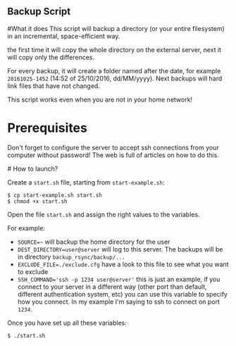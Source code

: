 Backup Script 
-- 

#What it does 
This script will backup a directory (or your entire filesystem) in an incremental, space-efficient way.

the first time it will copy the whole directory on the external server, next it will copy only the differences. 

For every backup, it will create a folder named after the date, for example `20161025-1452` (14:52 of 25/10/2016, dd/MM/yyyy). Next backups will hard link files that have not changed.

This script works even when you are not in your home network!  

# Prerequisites 

Don't forget to configure the server to accept ssh connections from your computer without password! The web is full of articles on how to do this. 

# How to launch?

Create a `start.sh` file, starting from `start-example.sh`:  

```
$ cp start-example.sh start.sh 
$ chmod +x start.sh 
```

Open the file `start.sh` and assign the right values to the variables.

For example:

- `SOURCE=~` will backup the home directory for the user  
- `DEST_DIRECTORY=user@server` will log to this server. The backups will be in directory `backup_rsync/backup/...`
- `EXCLUDE_FILE=./exclude.cfg` have a look to this file to see what you want to exclude 
- `SSH_COMMAND='ssh -p 1234 user@server'` this is just an example, if you connect to your server in a different way (other port than default, different authentication system, etc) you can use this variable to specify how you connect. In my example I'm saying to ssh to connect on port `1234`.

Once you have set up all these variables:   

```
$ ./start.sh
```
